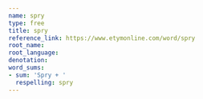 ```yaml
---
name: spry
type: free
title: spry
reference_link: https://www.etymonline.com/word/spry
root_name: 
root_language: 
denotation: 
word_sums:
- sum: 'Spry + '
  respelling: spry
---
```

